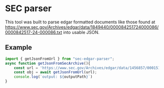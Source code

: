 # SEC parser

This tool was built to parse edgar formatted documents like those found at https://www.sec.gov/Archives/edgar/data/1849440/000084251724000086/0000842517-24-000086.txt into usable JSON.



## Example
```ts
import { getJsonFromUrl } from "sec-edgar-parser";
async function getJsonFromSecArchive(){
    const url = 'https://www.sec.gov/Archives/edgar/data/1456857/000151116418000283/0001511164-18-000283.txt';
    const obj = await getJsonFromUrl(url);
    console.log(`output: ${outputPath}`)
}

```